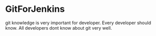 # GitForJenkins
git knowledge is very important for developer.
Every developer should know. All developers dont know about git very well.
